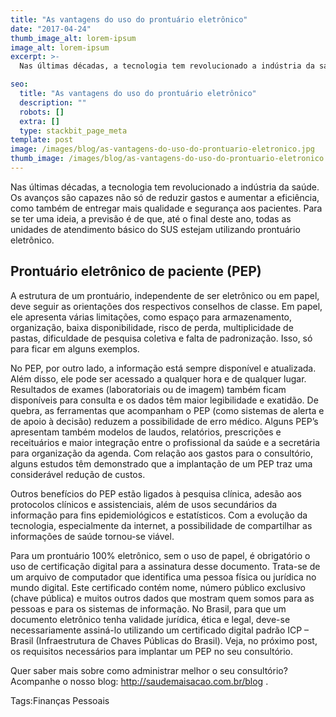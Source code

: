 ```yaml
---
title: "As vantagens do uso do prontuário eletrônico"
date: "2017-04-24"
thumb_image_alt: lorem-ipsum
image_alt: lorem-ipsum
excerpt: >-
  Nas últimas décadas, a tecnologia tem revolucionado a indústria da saúde. Os avanços são capazes não só de reduzir gastos e aumentar a eficiência, como também de entregar mais qualidade e segurança aos pacientes. Para se ter uma ideia, a previsão é de que, até o final deste ano, todas as unidades de atendimento básico do SUS estejam utilizando prontuário eletrônico.

seo:
  title: "As vantagens do uso do prontuário eletrônico"
  description: ""
  robots: []
  extra: []
  type: stackbit_page_meta
template: post
image: /images/blog/as-vantagens-do-uso-do-prontuario-eletronico.jpg
thumb_image: /images/blog/as-vantagens-do-uso-do-prontuario-eletronico.jpg
---
```


Nas últimas décadas, a tecnologia tem revolucionado a indústria da saúde. Os avanços são capazes não só de reduzir gastos e aumentar a eficiência, como também de entregar mais qualidade e segurança aos pacientes. Para se ter uma ideia, a previsão é de que, até o final deste ano, todas as unidades de atendimento básico do SUS estejam utilizando prontuário eletrônico.

## Prontuário eletrônico de paciente (PEP)

A estrutura de um prontuário, independente de ser eletrônico ou em papel, deve seguir as orientações dos respectivos conselhos de classe. Em papel, ele apresenta várias limitações, como espaço para armazenamento, organização, baixa disponibilidade, risco de perda, multiplicidade de pastas, dificuldade de pesquisa coletiva e falta de padronização. Isso, só para ficar em alguns exemplos.

No PEP, por outro lado, a informação está sempre disponível e atualizada. Além disso, ele pode ser acessado a qualquer hora e de qualquer lugar. Resultados de exames (laboratoriais ou de imagem) também ficam disponíveis para consulta e os dados têm maior legibilidade e exatidão. De quebra, as ferramentas que acompanham o PEP (como sistemas de alerta e de apoio à decisão) reduzem a possibilidade de erro médico. Alguns PEP’s apresentam também modelos de laudos, relatórios, prescrições e receituários e maior integração entre o profissional da saúde e a secretária para organização da agenda. Com relação aos gastos para o consultório, alguns estudos têm demonstrado que a implantação de um PEP traz uma considerável redução de custos.

Outros benefícios do PEP estão ligados à pesquisa clínica, adesão aos protocolos clínicos e assistenciais, além de usos secundários da informação para fins epidemiológicos e estatísticos. Com a evolução da tecnologia, especialmente da internet, a possibilidade de compartilhar as informações de saúde tornou-se viável.

Para um prontuário 100% eletrônico, sem o uso de papel, é obrigatório o uso de certificação digital para a assinatura desse documento. Trata-se de um arquivo de computador que identifica uma pessoa física ou jurídica no mundo digital. Este certificado contém nome, número público exclusivo (chave pública) e muitos outros dados que mostram quem somos para as pessoas e para os sistemas de informação. No Brasil, para que um documento eletrônico tenha validade jurídica, ética e legal, deve-se necessariamente assiná-lo utilizando um certificado digital padrão ICP – Brasil (Infraestrutura de Chaves Públicas do Brasil). Veja, no próximo post, os requisitos necessários para implantar um PEP no seu consultório.

Quer saber mais sobre como administrar melhor o seu consultório? Acompanhe o nosso blog: http://saudemaisacao.com.br/blog .

Tags:Finanças Pessoais
